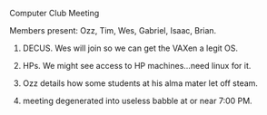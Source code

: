 Computer Club Meeting </p><p>
Members present: Ozz, Tim, Wes, Gabriel, Isaac, Brian. </p><p>
1) DECUS.  Wes will join so we can get the VAXen a legit OS. </p><p>
2) HPs.  We might see access to HP machines...need linux for it. </p><p>
3) Ozz details how some students at his alma mater let off steam. </p><p>
4) meeting degenerated into useless babble at or near 7:00 PM. </p><p>
</p><p>
</p>
